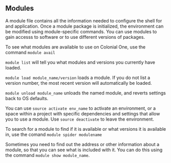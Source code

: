 ## Modules

A module file contains all the information needed to configure the shell for and application. Once a module package is initialized, the environment can be modified using module-specific commands. You can use modules to gain accesss to software or to use different versions of packages.

To see what modules are available to use on Colonial One, use the command `module avail`

`module list`
will tell you what modules and versions you currently have loaded.

`module load module_name/version` 
loads a module. If you do not list a version number, the most recent version will automatically be loaded.

`module unload module_name`
unloads the named module, and reverts settings back to OS defaults.

You can use `source activate env_name` to activate an environment, or a space within a project with specific dependencies and settings that allow you to use a module. Use `source deactivate` to leave the environment.

To search for a module to find if it is available or what versions it is available in, use the comand `module spider modulename`

Sometimes you need to find out the address or other information about a module, so that you can see what is included with it. You can do this using the command `module show module_name`.
